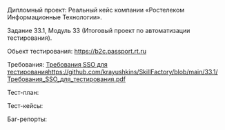 Дипломный проект: Реальный кейс компании «Ростелеком Информационные Технологии».

Задание 33.1, Модуль 33 (Итоговый проект по автоматизации тестирования).


Обьект тестирования: https://b2c.passport.rt.ru

Требования: [Требования SSO для тестирования](https://github.com/krayushkins/SkillFactory/blob/main/33.1/Требования_SSO_для_тестирования.pdf)https://github.com/krayushkins/SkillFactory/blob/main/33.1/Требования_SSO_для_тестирования.pdf

Тест-план: 

Тест-кейсы: 

Баг-репорты: 
